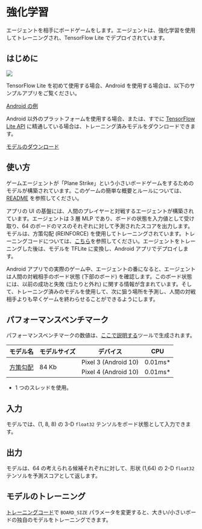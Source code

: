 # 強化学習

エージェントを相手にボードゲームをします。エージェントは、強化学習を使用してトレーニングされ、TensorFlow Lite でデプロイされています。

## はじめに

<img src="images/screenshot.gif" class="attempt-right" style="max-width: 300px">

TensorFlow Lite を初めて使用する場合、Android を使用する場合は、以下のサンプルアプリをご覧ください。

<a class="button button-primary" href="https://github.com/tensorflow/examples/tree/master/lite/examples/reinforcement_learning/android">Android の例</a>

Android 以外のプラットフォームを使用する場合、または、すでに [TensorFlow Lite API](https://www.tensorflow.org/api_docs/python/tf/lite) に精通している場合は、トレーニング済みモデルをダウンロードできます。

<a class="button button-primary" href="https://github.com/tensorflow/examples/blob/master/lite/examples/reinforcement_learning/android/app/src/main/assets/planestrike_tf.tflite">モデルのダウンロード</a>

## 使い方

ゲームエージェントが「Plane Strike」という小さいボードゲームをするためのモデルが構築されています。このゲームの簡単な概要とルールについては、[README](https://github.com/tensorflow/examples/tree/master/lite/examples/reinforcement_learning/android) を参照してください。

アプリの UI の基盤には、人間のプレイヤーと対戦するエージェントが構築されています。エージェントは 3 層 MLP であり、ボードの状態を入力値として受け取り、64 のボードのマスのそれぞれに対して予測されたスコアを出力します。モデルは、方策勾配 (REINFORCE) を使用してトレーニングされています。トレーニングコードについては、[こちら](https://github.com/tensorflow/examples/blob/master/lite/examples/reinforcement_learning/ml)を参照してください。エージェントをトレーニングした後は、モデルを TFLite に変換し、Android アプリでデプロイします。

Android アプリでの実際のゲーム中、エージェントの番になると、エージェントは人間の対戦相手のボード状態 (下部のボード) を確認します。このボード状態には、以前の成功と失敗 (当たりと外れ) に関する情報が含まれています。そして、トレーニング済みのモデルを使用して、次に狙う場所を予測し、人間の対戦相手よりも早くゲームを終わらせることができるようにします。

## パフォーマンスベンチマーク

パフォーマンスベンチマークの数値は、[ここで説明する](https://www.tensorflow.org/lite/performance/benchmarks)ツールで生成されます。

<table>
  <thead>
    <tr>
      <th>モデル名</th>
      <th>モデルサイズ</th>
      <th>デバイス</th>
      <th>CPU</th>
    </tr>
  </thead>
  <tr>
    <td rowspan="2">       <a href="https://github.com/tensorflow/examples/blob/master/lite/examples/reinforcement_learning/android/app/src/main/assets/planestrike.tflite">方策勾配</a>
</td>
    <td rowspan="2">       84 Kb</td>
    <td>Pixel 3 (Android 10)</td>
    <td>0.01ms*</td>
  </tr>
   <tr>
     <td>Pixel 4 (Android 10)</td>
    <td>0.01ms*</td>
  </tr>
</table>

* 1 つのスレッドを使用。

## 入力

モデルでは、(1, 8, 8) の 3-D `float32` テンソルをボード状態として入力できます。

## 出力

モデルは、64 の考えられる候補それぞれに対して、形状 (1,64) の 2-D `float32` テンソルを予測スコアとして返します。

## モデルのトレーニング

[トレーニングコード](https://github.com/tensorflow/examples/blob/master/lite/examples/reinforcement_learning/ml)で `BOARD_SIZE` パラメータを変更すると、大きい/小さいボードの独自のモデルをトレーニングできます。
